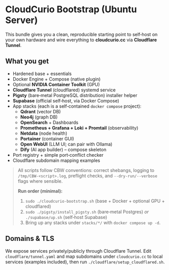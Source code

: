 # CloudCurio Bootstrap (Ubuntu Server)

This bundle gives you a clean, reproducible starting point to self‑host on your own hardware and wire everything to **cloudcurio.cc** via **Cloudflare Tunnel**.

## What you get

- Hardened base + essentials
- Docker Engine + Compose (native plugin)
- Optional **NVIDIA Container Toolkit** (GPU)
- **Cloudflare Tunnel** (cloudflared) systemd service
- **Pigsty** (bare‑metal PostgreSQL distribution) installer helper
- **Supabase** (official self‑host, via Docker Compose)
- App stacks (each is a self‑contained `docker compose` project):
  - **Qdrant** (vector DB)
  - **Neo4j** (graph DB)
  - **OpenSearch** + Dashboards
  - **Prometheus + Grafana + Loki + Promtail** (observability)
  - **Netdata** (node health)
  - **Portainer** (container GUI)
  - **Open WebUI** (LLM UI; can pair with Ollama)
  - **Dify** (AI app builder) – compose skeleton
- Port registry + simple port‑conflict checker
- Cloudflare subdomain mapping examples

> All scripts follow CBW conventions: correct shebangs, logging to `/tmp/CBW-<script>.log`, preflight checks, and `--dry-run/--verbose` flags where sensible.
>
> **Run order (minimal):**
> 1) `sudo ./cloudcurio-bootstrap.sh` (base + Docker + optional GPU + cloudflared)
> 2) `sudo ./pigsty/install_pigsty.sh` (bare‑metal Postgres) *or* `./supabase/up.sh` (self‑host Supabase)
> 3) Bring up any stacks under `stacks/*/` with `docker compose up -d`.

## Domains & TLS

We expose services privately/publicly through Cloudflare Tunnel. Edit `cloudflare/tunnel.yaml` and map subdomains under `cloudcurio.cc` to local services (examples included), then run `./cloudflare/setup_cloudflared.sh`.

